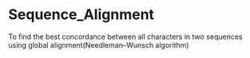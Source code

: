 # Sequence_Alignment
To find the best concordance between all characters in two sequences using global alignment(Needleman–Wunsch algorithm)
